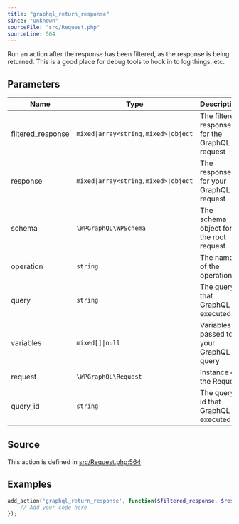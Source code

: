 ```yaml
---
title: "graphql_return_response"
since: "Unknown"
sourceFile: "src/Request.php"
sourceLine: 564
---
```



Run an action after the response has been filtered, as the response is being returned.
This is a good place for debug tools to hook in to log things, etc.

## Parameters

| Name | Type | Description |
|------|------|-------------|
| filtered_response | `mixed\|array<string,mixed>\|object` | The filtered response for the GraphQL request |
| response | `mixed\|array<string,mixed>\|object` | The response for your GraphQL request |
| schema | `\WPGraphQL\WPSchema` | The schema object for the root request |
| operation | `string` | The name of the operation |
| query | `string` | The query that GraphQL executed |
| variables | `mixed[]\|null` | Variables to passed to your GraphQL query |
| request | `\WPGraphQL\Request` | Instance of the Request |
| query_id | `string` | The query id that GraphQL executed |


## Source

This action is defined in [src/Request.php:564](https://github.com/wp-graphql/wp-graphql/blob/develop/src/Request.php#L564)


## Examples

```php
add_action('graphql_return_response', function($filtered_response, $response, $schema, $operation, $query, $variables, $request, $query_id) {
    // Add your code here
});
```